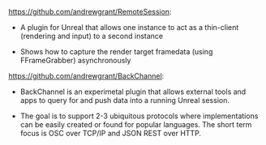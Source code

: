 <https://github.com/andrewgrant/RemoteSession>:

- A plugin for Unreal that allows one instance to act as a thin-client (rendering and input) to a second instance

- Shows how to capture the render target framedata (using FFrameGrabber) asynchronously

<https://github.com/andrewgrant/BackChannel>:

- BackChannel is an experimetal plugin that allows external tools and apps to query for and push data into a running Unreal session.

- The goal is to support 2-3 ubiquitous protocols where implementations can be easily created or found for popular languages. The short term focus is OSC over TCP/IP and JSON REST over HTTP.
